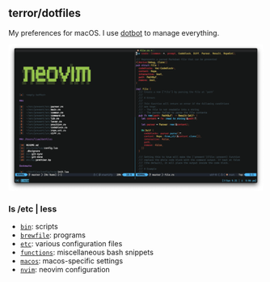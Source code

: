 ## terror/dotfiles

My preferences for macOS. I use [dotbot](https://github.com/anishathalye/dotbot) to manage everything.

![](./assets/neovim.png)

### ls /etc | less

- [`bin`](https://github.com/terror/dotfiles/tree/master/bin): scripts
- [`brewfile`](https://github.com/terror/dotfiles/blob/master/brew/brewfile): programs
- [`etc`](https://github.com/terror/dotfiles/tree/master/etc): various configuration files
- [`functions`](https://github.com/terror/dotfiles/blob/master/etc/bash/functions): miscellaneous bash snippets
- [`macos`](https://github.com/terror/dotfiles/blob/master/etc/macos): macos-specific settings
- [`nvim`](https://github.com/terror/dotfiles/tree/master/etc/nvim): neovim configuration
